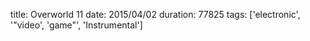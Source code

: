 title: Overworld 11
date: 2015/04/02
duration: 77825
tags: ['electronic', '"video', 'game"', 'Instrumental']


